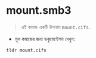 # mount.smb3

> এই কমান্ড একটি উপনাম `mount.cifs`.

- মূল কমান্ডের জন্য ডকুমেন্টেশন দেখুন:

`tldr mount.cifs`
